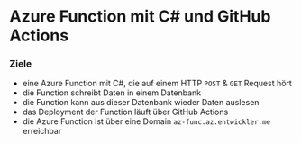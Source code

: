 # Azure Function mit C\# und GitHub Actions

### Ziele

* eine Azure Function mit C#, die auf einem HTTP `POST` & `GET` Request hört
* die Function schreibt Daten in einem Datenbank
* die Function kann aus dieser Datenbank wieder Daten auslesen
* das Deployment der Function läuft über GitHub Actions
* die Azure Function ist über eine Domain `az-func.az.entwickler.me` erreichbar

